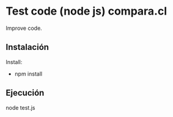 Test code (node js) compara.cl
========================

Improve code.

Instalación
--------------

Install:

* npm install

Ejecución
--------------

node test.js
